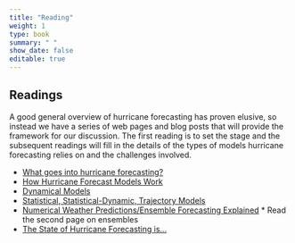 ```yaml
---
title: "Reading"
weight: 1
type: book
summary: " "
show_date: false
editable: true
---
```

## Readings
A good general overview of hurricane forecasting has proven elusive, so instead we have a series of web pages and blog posts that will provide the framework for our discussion. The first reading is to set the stage and the subsequent readings will fill in the details of the types of models hurricane forecasting relies on and the challenges involved.
   * [What goes into hurricane forecasting?](https://www.npr.org/sections/thetwo-way/2017/09/08/549477502/what-goes-into-hurricane-forecasting-satellites-supercomputers-and-more)
   * [How Hurricane Forecast Models Work](http://hurricanescience.org/science/forecast/models/modelswork/index.html)
   * [Dynamical Models](http://hurricanescience.org/science/forecast/models/modeltypes/dynamicalmodels/index.html)
   * [Statistical, Statistical-Dynamic, Trajectory Models](http://hurricanescience.org/science/forecast/models/modeltypes/statistical/index.html)
   * [Numerical Weather Predictions/Ensemble Forecasting Explained](https://www.weather.gov/media/ajk/brochures/NumericalWeatherPrediction.pdf)
         * Read the second page on ensembles   
   * [The State of Hurricane Forecasting is...](https://noaanhc.wordpress.com/2018/03/09/the-state-of-hurricane-forecasting/index.html)

